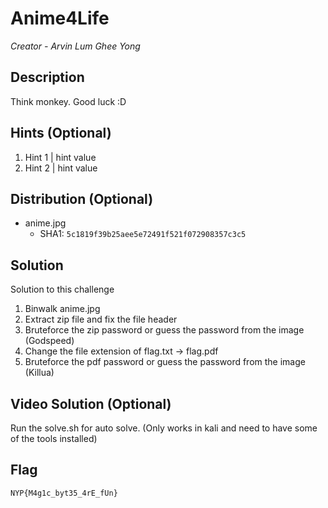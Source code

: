 # Anime4Life

*Creator - Arvin Lum Ghee Yong*

## Description
Think monkey. Good luck :D

## Hints (Optional)
1. Hint 1 | hint value
1. Hint 2 | hint value

## Distribution (Optional)
- anime.jpg
    - SHA1: `5c1819f39b25aee5e72491f521f072908357c3c5`

## Solution
Solution to this challenge
1. Binwalk anime.jpg
2. Extract zip file and fix the file header
3. Bruteforce the zip password or guess the password from the image (Godspeed)
4. Change the file extension of flag.txt -> flag.pdf
5. Bruteforce the pdf password or guess the password from the image (Killua)

## Video Solution (Optional)
Run the solve.sh for auto solve. (Only works in kali and need to have some of the tools installed)

## Flag
`NYP{M4g1c_byt35_4rE_fUn}`
